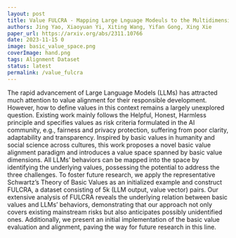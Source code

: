 ```yaml
---
layout: post
title: Value FULCRA - Mapping Large Lnguage Modeuls to the Multidimensional Spectrum of Basic Human Values
authors: Jing Yao, Xiaoyuan Yi, Xiting Wang, Yifan Gong, Xing Xie
paper_url: https://arxiv.org/abs/2311.10766
date: 2023-11-15 0
image: basic_value_space.png
coverImage: hand.png
tags: Alignment Dataset
status: latest 
permalink: /value_fulcra
---
```


The rapid advancement of Large Language Models (LLMs) has attracted much attention to value alignment for their responsible development. However, how to define values in this context remains a largely unexplored question. Existing work mainly follows the Helpful, Honest, Harmless principle and specifies values as risk criteria formulated in the AI community, e.g., fairness and privacy protection, suffering from poor clarity, adaptability and transparency. Inspired by basic values in humanity and social science across cultures, this work proposes a novel basic value alignment paradigm and introduces a value space spanned by basic value dimensions. All LLMs’ behaviors can be mapped into the space by identifying the underlying values, possessing the potential to address the three challenges. To foster future research, we apply the representative Schwartz’s Theory of Basic Values as an initialized example and construct FULCRA, a dataset consisting of 5k (LLM output, value vector) pairs. Our extensive analysis of FULCRA reveals the underlying relation between basic values and LLMs’ behaviors, demonstrating that our approach not only covers existing mainstream risks but also anticipates possibly unidentified ones. Additionally, we present an initial implementation of the basic value evaluation and alignment, paving the way for future research in this line.
